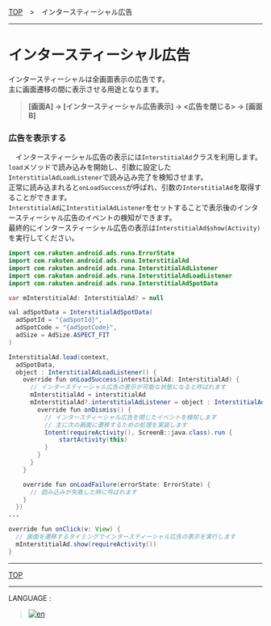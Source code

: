[TOP](../#top)　>　インタースティーシャル広告

---

# インタースティーシャル広告

インタースティーシャルは全画面表示の広告です。<br>
主に画面遷移の間に表示させる用途となります。

> **[画面A] -> [インタースティーシャル広告表示] -> <広告を閉じる> -> [画面B]**

### 広告を表示する

　インタースティーシャル広告の表示には`InterstitialAd`クラスを利用します。<br>
`load`メソッドで読み込みを開始し、引数に設定した`InterstitialAdLoadListener`で読み込み完了を検知させます。<br>
正常に読み込まれると`onLoadSuccess`が呼ばれ、引数の`InterstitialAd`を取得することができます。<br>
`InterstitialAd`に`InterstitialAdListener`をセットすることで表示後のインタースティーシャル広告のイベントの検知ができます。<br>
最終的にインタースティーシャル広告の表示は`InterstitialAd$show(Activity)`を実行してください。

```java
import com.rakuten.android.ads.runa.ErrorState
import com.rakuten.android.ads.runa.InterstitialAd
import com.rakuten.android.ads.runa.InterstitialAdListener
import com.rakuten.android.ads.runa.InterstitialAdLoadListener
import com.rakuten.android.ads.runa.InterstitialAdSpotData

var mInterstitialAd: InterstitialAd? = null

val adSpotData = InterstitialAdSpotData(
  adSpotId = "{adSpotId}",
  adSpotCode = "{adSpotCode}",
  adSize = AdSize.ASPECT_FIT
)

InterstitialAd.load(context,
  adSpotData,
  object : InterstitialAdLoadListener() {
    override fun onLoadSuccess(interstitialAd: InterstitialAd) {
      // インタースティーシャル広告の表示が可能な状態になると呼ばれます
      mInterstitialAd = interstitialAd
      mInterstitialAd?.interstitialAdListener = object : InterstitialAdListener() {
        override fun onDismiss() {
          // インタースティーシャル広告を閉じたイベントを検知します
          // 主に次の画面に遷移するための処理を実装します
          Intent(requireActivity(), ScreenB::java.class).run {
              startActivity(this)
          }
        }
      }
    }

    override fun onLoadFailure(errorState: ErrorState) {
      // 読み込みが失敗した時に呼ばれます
    }
  })
...

override fun onClick(v: View) {
  // 画面を遷移するタイミングでインタースティーシャル広告の表示を実行します
  mInterstitialAd.show(requireActivity())
}
```

---
[TOP](../#top)

---
LANGUAGE :
> [![en](/doc/img/lang/en.png)](/doc/interstitialads/README.md)
